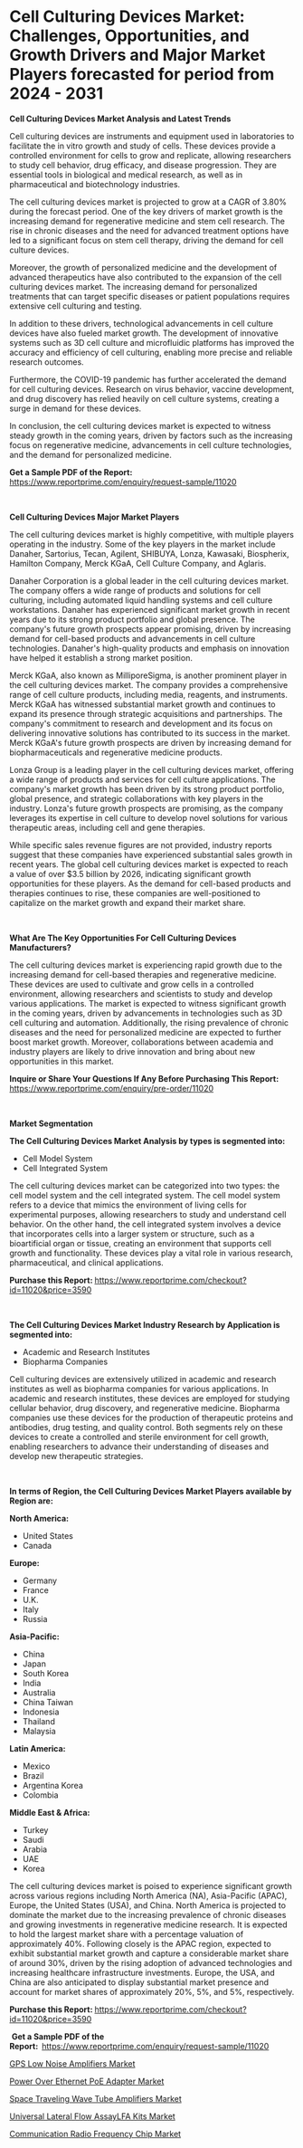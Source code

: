 <p><h1>Cell Culturing Devices Market: Challenges, Opportunities, and Growth Drivers and Major Market Players forecasted for period from 2024 - 2031</h1></p><p><strong>Cell Culturing Devices Market Analysis and Latest Trends</strong></p>
<p><p>Cell culturing devices are instruments and equipment used in laboratories to facilitate the in vitro growth and study of cells. These devices provide a controlled environment for cells to grow and replicate, allowing researchers to study cell behavior, drug efficacy, and disease progression. They are essential tools in biological and medical research, as well as in pharmaceutical and biotechnology industries.</p><p>The cell culturing devices market is projected to grow at a CAGR of 3.80% during the forecast period. One of the key drivers of market growth is the increasing demand for regenerative medicine and stem cell research. The rise in chronic diseases and the need for advanced treatment options have led to a significant focus on stem cell therapy, driving the demand for cell culture devices.</p><p>Moreover, the growth of personalized medicine and the development of advanced therapeutics have also contributed to the expansion of the cell culturing devices market. The increasing demand for personalized treatments that can target specific diseases or patient populations requires extensive cell culturing and testing.</p><p>In addition to these drivers, technological advancements in cell culture devices have also fueled market growth. The development of innovative systems such as 3D cell culture and microfluidic platforms has improved the accuracy and efficiency of cell culturing, enabling more precise and reliable research outcomes.</p><p>Furthermore, the COVID-19 pandemic has further accelerated the demand for cell culturing devices. Research on virus behavior, vaccine development, and drug discovery has relied heavily on cell culture systems, creating a surge in demand for these devices.</p><p>In conclusion, the cell culturing devices market is expected to witness steady growth in the coming years, driven by factors such as the increasing focus on regenerative medicine, advancements in cell culture technologies, and the demand for personalized medicine.</p></p>
<p><strong>Get a Sample PDF of the Report:&nbsp;</strong> <a href="https://www.reportprime.com/enquiry/request-sample/11020">https://www.reportprime.com/enquiry/request-sample/11020</a></p>
<p>&nbsp;</p>
<p><strong>Cell Culturing Devices Major Market Players</strong></p>
<p><p>The cell culturing devices market is highly competitive, with multiple players operating in the industry. Some of the key players in the market include Danaher, Sartorius, Tecan, Agilent, SHIBUYA, Lonza, Kawasaki, Biospherix, Hamilton Company, Merck KGaA, Cell Culture Company, and Aglaris.</p><p>Danaher Corporation is a global leader in the cell culturing devices market. The company offers a wide range of products and solutions for cell culturing, including automated liquid handling systems and cell culture workstations. Danaher has experienced significant market growth in recent years due to its strong product portfolio and global presence. The company's future growth prospects appear promising, driven by increasing demand for cell-based products and advancements in cell culture technologies. Danaher's high-quality products and emphasis on innovation have helped it establish a strong market position.</p><p>Merck KGaA, also known as MilliporeSigma, is another prominent player in the cell culturing devices market. The company provides a comprehensive range of cell culture products, including media, reagents, and instruments. Merck KGaA has witnessed substantial market growth and continues to expand its presence through strategic acquisitions and partnerships. The company's commitment to research and development and its focus on delivering innovative solutions has contributed to its success in the market. Merck KGaA's future growth prospects are driven by increasing demand for biopharmaceuticals and regenerative medicine products.</p><p>Lonza Group is a leading player in the cell culturing devices market, offering a wide range of products and services for cell culture applications. The company's market growth has been driven by its strong product portfolio, global presence, and strategic collaborations with key players in the industry. Lonza's future growth prospects are promising, as the company leverages its expertise in cell culture to develop novel solutions for various therapeutic areas, including cell and gene therapies.</p><p>While specific sales revenue figures are not provided, industry reports suggest that these companies have experienced substantial sales growth in recent years. The global cell culturing devices market is expected to reach a value of over $3.5 billion by 2026, indicating significant growth opportunities for these players. As the demand for cell-based products and therapies continues to rise, these companies are well-positioned to capitalize on the market growth and expand their market share.</p></p>
<p>&nbsp;</p>
<p><strong>What Are The Key Opportunities For Cell Culturing Devices Manufacturers?</strong></p>
<p><p>The cell culturing devices market is experiencing rapid growth due to the increasing demand for cell-based therapies and regenerative medicine. These devices are used to cultivate and grow cells in a controlled environment, allowing researchers and scientists to study and develop various applications. The market is expected to witness significant growth in the coming years, driven by advancements in technologies such as 3D cell culturing and automation. Additionally, the rising prevalence of chronic diseases and the need for personalized medicine are expected to further boost market growth. Moreover, collaborations between academia and industry players are likely to drive innovation and bring about new opportunities in this market.</p></p>
<p><strong>Inquire or Share Your Questions If Any Before Purchasing This Report:</strong> <a href="https://www.reportprime.com/enquiry/pre-order/11020">https://www.reportprime.com/enquiry/pre-order/11020</a></p>
<p>&nbsp;</p>
<p><strong>Market Segmentation</strong></p>
<p><strong>The Cell Culturing Devices Market Analysis by types is segmented into:</strong></p>
<p><ul><li>Cell Model System</li><li>Cell Integrated System</li></ul></p>
<p><p>The cell culturing devices market can be categorized into two types: the cell model system and the cell integrated system. The cell model system refers to a device that mimics the environment of living cells for experimental purposes, allowing researchers to study and understand cell behavior. On the other hand, the cell integrated system involves a device that incorporates cells into a larger system or structure, such as a bioartificial organ or tissue, creating an environment that supports cell growth and functionality. These devices play a vital role in various research, pharmaceutical, and clinical applications.</p></p>
<p><strong>Purchase this Report:&nbsp;</strong><a href="https://www.reportprime.com/checkout?id=11020&price=3590">https://www.reportprime.com/checkout?id=11020&price=3590</a></p>
<p>&nbsp;</p>
<p><strong>The Cell Culturing Devices Market Industry Research by Application is segmented into:</strong></p>
<p><ul><li>Academic and Research Institutes</li><li>Biopharma Companies</li></ul></p>
<p><p>Cell culturing devices are extensively utilized in academic and research institutes as well as biopharma companies for various applications. In academic and research institutes, these devices are employed for studying cellular behavior, drug discovery, and regenerative medicine. Biopharma companies use these devices for the production of therapeutic proteins and antibodies, drug testing, and quality control. Both segments rely on these devices to create a controlled and sterile environment for cell growth, enabling researchers to advance their understanding of diseases and develop new therapeutic strategies.</p></p>
<p>&nbsp;</p>
<p><strong>In terms of Region, the Cell Culturing Devices Market Players available by Region are:</strong></p>
<p>
    <p> <strong> North America: </strong>
        <ul>
            <li>United States</li>
            <li>Canada</li>
        </ul>
        </p> 
    <p> <strong> Europe: </strong>
        <ul>
            <li>Germany</li>
            <li>France</li>
            <li>U.K.</li>
            <li>Italy</li>
            <li>Russia</li>
        </ul>
        </p> 
    <p> <strong> Asia-Pacific: </strong>
        <ul>
            <li>China</li>
            <li>Japan</li>
            <li>South Korea</li>
            <li>India</li>
            <li>Australia</li>
            <li>China Taiwan</li>
            <li>Indonesia</li>
            <li>Thailand</li>
            <li>Malaysia</li>
        </ul>
        </p> 
    <p> <strong> Latin America: </strong>
        <ul>
            <li>Mexico</li>
            <li>Brazil</li>
            <li>Argentina Korea</li>
            <li>Colombia</li>
        </ul>
        </p> 
    <p> <strong> Middle East & Africa: </strong>
        <ul>
            <li>Turkey</li>
            <li>Saudi</li>
            <li>Arabia</li>
            <li>UAE</li>
            <li>Korea</li>
        </ul>
    </p>
    </p>
<p><p>The cell culturing devices market is poised to experience significant growth across various regions including North America (NA), Asia-Pacific (APAC), Europe, the United States (USA), and China. North America is projected to dominate the market due to the increasing prevalence of chronic diseases and growing investments in regenerative medicine research. It is expected to hold the largest market share with a percentage valuation of approximately 40%. Following closely is the APAC region, expected to exhibit substantial market growth and capture a considerable market share of around 30%, driven by the rising adoption of advanced technologies and increasing healthcare infrastructure investments. Europe, the USA, and China are also anticipated to display substantial market presence and account for market shares of approximately 20%, 5%, and 5%, respectively.</p></p>
<p><strong>Purchase this Report: </strong><a href="https://www.reportprime.com/checkout?id=11020&price=3590">https://www.reportprime.com/checkout?id=11020&price=3590</a></p>
<p>&nbsp;<strong>Get a Sample PDF of the Report:&nbsp;&nbsp;</strong><a href="https://www.reportprime.com/enquiry/request-sample/11020">https://www.reportprime.com/enquiry/request-sample/11020</a></p>
<p><strong></strong></p>
<p><p><a href="https://medium.com/@ameliahaley64/gps-low-noise-amplifiers-market-trends-forecast-and-competitive-analysis-to-2031-a625ccf44e8a">GPS Low Noise Amplifiers Market</a></p><p><a href="https://medium.com/@ameliahaley64/power-over-ethernet-poe-adapter-market-comprehensive-assessment-by-type-application-and-defd57a44144">Power Over Ethernet PoE Adapter Market</a></p><p><a href="https://medium.com/@ameliahaley64/space-traveling-wave-tube-amplifiers-market-outlook-industry-overview-and-forecast-2024-to-2031-d197bc736fc5">Space Traveling Wave Tube Amplifiers Market</a></p><p><a href="https://medium.com/@ameliahaley64/universal-lateral-flow-assaylfa-kits-market-furnishes-information-on-market-share-market-trends-b386f4a93b8b">Universal Lateral Flow AssayLFA Kits Market</a></p><p><a href="https://medium.com/@ameliahaley64/communication-radio-frequency-chip-market-analysis-its-cagr-market-segmentation-and-global-896e03a5ff78">Communication Radio Frequency Chip Market</a></p></p>